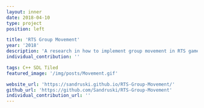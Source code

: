 ```yaml
---
layout: inner
date: 2018-04-10
type: project
position: left

title: 'RTS Group Movement'
year: '2018'
description: 'A research in how to implement group movement in RTS games. It follows a tile-based approach, mixing the A* algorithm for the pathfinding with a set of rules for the movement. It is in C++. It is a solo project.'
individual_contribution: ''

tags: C++ SDL Tiled
featured_image: '/img/posts/Movement.gif'

website_url: 'https://sandruski.github.io/RTS-Group-Movement/'
github_url: 'https://github.com/Sandruski/RTS-Group-Movement'
individual_contribution_url: ''
---
```

